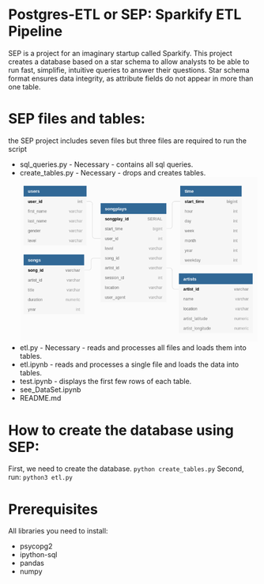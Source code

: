 # Postgres-ETL or SEP: Sparkify ETL Pipeline
SEP is a project for an imaginary startup called Sparkify. This project creates a database based on a star schema to allow analysts to be able to run fast, simplifie, intuitive queries to answer their questions. Star schema format ensures data integrity, as attribute fields do not appear in more than one table.

# SEP files and tables:
the SEP project includes seven files but three files are required to run the script
* sql_queries.py - Necessary - contains all sql queries.
* create_tables.py - Necessary - drops and creates tables.
![Database Diagram](diagram.png)
* etl.py - Necessary - reads and processes all files and loads them into tables.
* etl.ipynb - reads and processes a single file and loads the data into tables.
* test.ipynb - displays the first few rows of each table.
* see_DataSet.ipynb
* README.md

# How to create the database using SEP:
First, we need to create the database.
`python create_tables.py`
Second, run:
`python3 etl.py`

# Prerequisites
All libraries you need to install:

* psycopg2
* ipython-sql
* pandas
* numpy

